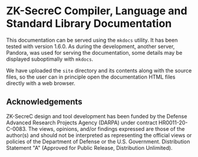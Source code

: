 # ZK-SecreC Compiler, Language and Standard Library Documentation

This documentation can be served using the `mkdocs` utility. It has been tested with version 1.6.0. As during the development, another server, Pandora, was used for serving the documentation, some details may be displayed suboptimally with `mkdocs`.

We have uploaded the `site` directory and its contents along with the source files, so the user can in principle open the documentation HTML files directly with a web browser.

## Acknowledgements

ZK-SecreC design and tool development has been funded by the Defense Advanced Research Projects Agency (DARPA) under contract HR0011-20-C-0083. The views, opinions, and/or findings expressed are those of the author(s) and should not be interpreted as representing the official views or policies of the Department of Defense or the U.S. Government. Distribution Statement "A" (Approved for Public Release, Distribution Unlimited).

